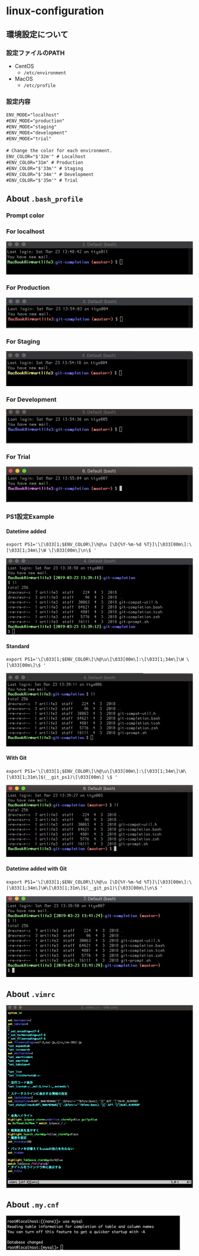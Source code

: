 # linux-configuration

## 環境設定について

### 設定ファイルのPATH

* CentOS
  * `/etc/environment`
* MacOS
  * `/etc/profile`

### 設定内容

```
ENV_MODE="localhost"
#ENV_MODE="production"
#ENV_MODE="staging"
#ENV_MODE="development"
#ENV_MODE="trial"

# Change the color for each environment.
ENV_COLOR="$'32m'" # Localhost
#ENV_COLOR="31m" # Production
#ENV_COLOR="$'33m'" # Staging
#ENV_COLOR="$'34m'" # Development
#ENV_COLOR="$'35m'" # Trial
```


## About `.bash_profile`

### Prompt color

### For localhost
![Example](README/ps1_example_color_localhost.jpg)

### For Production
![Example](README/ps1_example_color_production.jpg)

### For Staging
![Example](README/ps1_example_color_staging.jpg)

### For Development
![Example](README/ps1_example_color_development.jpg)

### For Trial
![Example](README/ps1_example_color_trial.jpg)

### PS1設定Example

#### Datetime added
```
export PS1='\[\033[1;$ENV_COLOR\]\h@\u [\D{%Y-%m-%d %T}]\[\033[00m\]:\[\033[1;34m\]\W \[\033[00m\]\n\$ '
```
![Example](README/ps1_example_datetime_add.jpg)

#### Standard
```
export PS1='\[\033[1;$ENV_COLOR\]\h@\u\[\033[00m\]:\[\033[1;34m\]\W \[\033[00m\]\$ '
```
![Example](README/ps1_example_standard.jpg)

#### With Git
```
export PS1='\[\033[1;$ENV_COLOR\]\h@\u\[\033[00m\]:\[\033[1;34m\]\W\[\033[1;31m\]$(__git_ps1)\[\033[00m\] \$ '
```
![Example](README/ps1_example_with_git.jpg)

#### Datetime added with Git
```
export PS1='\[\033[1;$ENV_COLOR\]\h@\u [\D{%Y-%m-%d %T}]\[\033[00m\]:\[\033[1;34m\]\W\[\033[1;31m\]$(__git_ps1)\[\033[00m\]\n\$ '
```
![Example](README/ps1_example_datetime_add_with_git.jpg)

## About `.vimrc`

![Example](README/example_vimrc.png)

## About `.my.cnf`

![Example](README/example_my_cnf.png)
